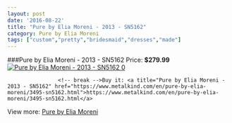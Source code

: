 ```yaml
---
layout: post
date: '2016-08-22'
title: "Pure by Elia Moreni - 2013 - SN5162"
category: Pure by Elia Moreni
tags: ["custom","pretty","bridesmaid","dresses","made"]
---
```

###Pure by Elia Moreni - 2013 - SN5162
Price: **$279.99**
<a href="https://www.metalkind.com/en/pure-by-elia-moreni/3495-sn5162.html"><img src="http://img.metalkind.com/54152-thickbox_default/sn5162.jpg" alt="Pure by Elia Moreni - 2013 - SN5162 0" /></a>


					<!-- break -->Buy it: <a title="Pure by Elia Moreni - 2013 - SN5162" href="https://www.metalkind.com/en/pure-by-elia-moreni/3495-sn5162.html">https://www.metalkind.com/en/pure-by-elia-moreni/3495-sn5162.html</a>
View more: [Pure by Elia Moreni](https://www.metalkind.com/en/105-pure-by-elia-moreni)